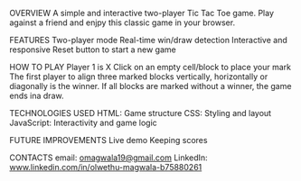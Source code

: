 OVERVIEW
A simple and interactive two-player Tic Tac Toe game. Play against a friend and enjpy this classic game in your browser.

FEATURES
Two-player mode 
Real-time win/draw detection
Interactive and responsive
Reset button to start a new game

HOW TO PLAY 
Player 1 is X
Click on an empty cell/block to place your mark
The first player to align three marked blocks vertically, horizontally or diagonally is the winner.
If all blocks are marked without a winner, the game ends ina draw.

TECHNOLOGIES USED 
HTML: Game structure 
CSS: Styling and layout
JavaScript: Interactivity and game logic

FUTURE IMPROVEMENTS
Live demo
Keeping scores

CONTACTS
email: omagwala19@gmail.com
LinkedIn: www.linkedin.com/in/olwethu-magwala-b75880261
